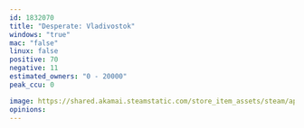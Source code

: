 ```yaml
---
id: 1832070
title: "Desperate: Vladivostok"
windows: "true"
mac: "false"
linux: false
positive: 70
negative: 11
estimated_owners: "0 - 20000"
peak_ccu: 0

image: https://shared.akamai.steamstatic.com/store_item_assets/steam/apps/1832070/header.jpg?t=1713948561
opinions:
---
```

